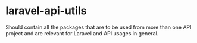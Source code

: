 # laravel-api-utils
Should contain all the packages that are to be used from more than one API project and are relevant for Laravel and API usages in general.

#

### 
